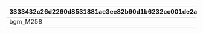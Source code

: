|3333432c26d2260d8531881ae3ee82b90d1b6232cc001de2aa33ad585500f4db|948d95b2a75430eaae2c429fa4947d41de7b228b2217bd2e331659a18517ba71|1f8a59e7b1e06d57678ae81ee8a7cdc00371640278d262948097858bf1ab49e8|
| --- | --- | --- |
|bgm_M258|bgm_M258|20017|